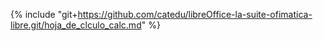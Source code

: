 {% include "git+https://github.com/catedu/libreOffice-la-suite-ofimatica-libre.git/hoja_de_clculo_calc.md" %}